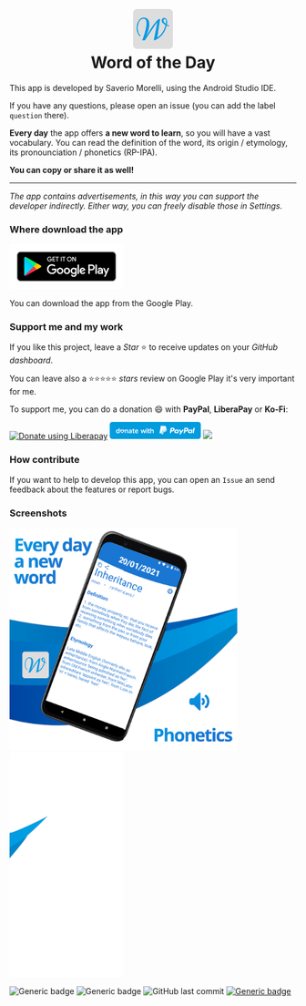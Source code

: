 <h1 align="center">
    <br>
    <img width="70" src="images/icon.png" alt="CV Project icon" />
    <br>
	Word of the Day
    <br>
</h1>


This app is developed by Saverio Morelli, using the Android Studio IDE.

If you have any questions, please open an issue (you can add the label `question` there).

<b>Every day</b> the app offers <b>a new word to learn</b>, so you will have a vast vocabulary.
You can read the definition of the word, its origin / etymology, its pronounciation / phonetics (RP-IPA).

<b>You can copy or share it as well!</b>

--------

<i>The app contains advertisements, in this way you can support the developer indirectly.  Either way, you can freely disable those in Settings.</i>

### Where download the app

[<img src="images/googlePlayBadge.png" width="200px"></img>](https://play.google.com/store/apps/details?id=com.saverio.wordoftheday_en)

You can download the app from the Google Play.

### Support me and my work

If you like this project, leave a *Star* ⭐ to receive updates on your *GitHub dashboard*.

You can leave also a ⭐⭐⭐⭐⭐ *stars* review on Google Play it's very important for me.

To support me, you can do a donation :smile: with **PayPal**, **LiberaPay** or **Ko-Fi**:

<a href="https://liberapay.com/Sav22999/donate"><img alt="Donate using Liberapay" src="https://liberapay.com/assets/widgets/donate.svg"></a> [<img src="images/paypal.svg" width="160px"></img>](https://paypal.me/pools/c/8yl6auiU6e) [<img src="https://cdn.ko-fi.com/cdn/kofi1.png?v=2" width="120px"></img>](https://ko-fi.com/R5R31UQ8G)

### How contribute

If you want to help to develop this app, you can open an `Issue` an send feedback about the features or report bugs.

### Screenshots

<img src="images/screenshots/1.png" width="200px"></img><img src="images/screenshots/2.png" width="200px"></img><img src="images/screenshots/3.png" width="200px"></img>


![Generic badge](https://img.shields.io/badge/built%20in-Android%20Studio-green.svg) ![Generic badge](https://img.shields.io/badge/developed%20in-Kotlin-blue.svg) ![GitHub last commit](https://img.shields.io/github/last-commit/Sav22999/sav-pdf-viewer-pro) [![Generic badge](https://img.shields.io/badge/developed%20by-Sav22999-lightgrey.svg)](https://saveriomorelli.com)
